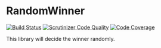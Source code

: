 # RandomWinner
[![Build Status](https://travis-ci.org/JimmDiGrizli/random-winner.svg)](https://travis-ci.org/JimmDiGrizli/random-winner)
[![Scrutinizer Code Quality](https://scrutinizer-ci.com/g/JimmDiGrizli/random-winner/badges/quality-score.png?b=develop)](https://scrutinizer-ci.com/g/JimmDiGrizli/random-winner/?branch=develop)
[![Code Coverage](https://scrutinizer-ci.com/g/JimmDiGrizli/random-winner/badges/coverage.png?b=develop)](https://scrutinizer-ci.com/g/JimmDiGrizli/random-winner/?branch=develop)

This library will decide the winner randomly.

